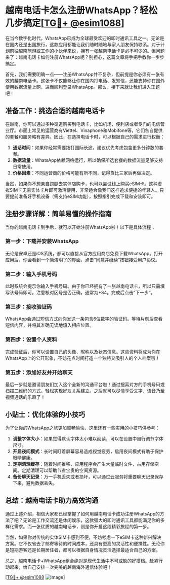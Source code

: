 # 越南电话卡怎么注册WhatsApp？轻松几步搞定[[TG💪+ @esim1088](https://t.me/s/esim1088)]

在当今数字化时代，WhatsApp已成为全球最受欢迎的即时通讯工具之一。无论是在国内还是出国旅行，这款应用都能让我们随时随地与家人朋友保持联系。对于计划前往越南旅游或工作的小伙伴来说，拥有一张越南电话卡是必不可少的。但问题来了：越南电话卡如何注册WhatsApp呢？别担心，这篇文章将手把手教你一步步搞定。

首先，我们需要明确一点——注册WhatsApp并不复杂，但前提是你必须有一张有效的越南电话卡。这张卡不仅能够让你在国内打电话、发短信，还能支持你在国外使用数据流量上网，进而顺利登录WhatsApp。那么，接下来就让我们进入正题吧！

## 准备工作：挑选合适的越南电话卡

在越南，你可以通过多种渠道购买到电话卡，比如机场、便利店或者专门的电信营业厅。市面上常见的运营商有Viettel、Vinaphone和Mobifone等，它们各自提供的套餐和服务略有差异。因此，在选择电话卡时，可以根据自己的需求进行权衡：

1. **通话时间**：如果你经常需要拨打国际长途，建议优先考虑包含更多分钟数的套餐。
2. **数据流量**：WhatsApp依赖网络运行，所以确保所选套餐的数据流量足够支持日常使用。
3. **价格因素**：不同运营商的价格可能有所不同，记得货比三家后再做决定。

当然，如果你不想亲自跑腿去实体店购卡，也可以尝试线上购买eSIM卡。这种虚拟SIM卡无需实体卡片即可激活使用，非常适合像我们这样追求便捷的年轻人。只要提前准备好手机设备（需支持eSIM功能），按照指引完成下载和安装即可。

## 注册步骤详解：简单易懂的操作指南

当你的越南电话卡到手后，就可以开始注册WhatsApp啦！以下是具体流程：

### 第一步：下载并安装WhatsApp
无论是安卓还是iOS系统，都可以直接从官方应用商店免费下载WhatsApp。打开应用后，你会看到一个简洁明了的界面，点击“同意并继续”按钮接受用户协议。

### 第二步：输入手机号码
此时系统会提示你输入手机号码。由于你已经拥有了一张越南电话卡，所以只需填写该号码即可。注意核对区号是否正确，通常为+84。完成后点击“下一步”。

### 第三步：接收验证码
WhatsApp会通过短信方式向你发送一条包含6位数字的验证码。等待片刻后查看短信内容，并将其准确无误地填入相应位置。

### 第四步：设置个人资料
完成验证后，你可以设置自己的头像、昵称以及状态信息。这些资料将成为你在WhatsApp上的公开形象，不妨花点时间打造一个独特又吸引人的个人档案哦！

### 第五步：添加好友并开始聊天
最后一步就是邀请朋友们加入这个全新的沟通平台啦！通过搜索对方的手机号码或扫描二维码的方式，轻松实现好友关系建立。之后就可以尽情享受文字、语音乃至视频通话的乐趣了！

## 小贴士：优化体验的小技巧

为了让你的WhatsApp之旅更加顺畅愉快，这里还有一些实用的小技巧供参考：

1. **调整字体大小**：如果觉得默认字体太小难以阅读，可以在设置中自行调节字体尺寸。
2. **开启夜间模式**：长时间盯着屏幕容易造成视觉疲劳，启用夜间模式有助于保护眼睛健康。
3. **定期清理缓存**：随着时间推移，应用程序会产生大量临时文件，占用存储空间。定期清理可以帮助节省宝贵的空间资源。
4. **备份聊天记录**：万一手机丢失或者损坏，可以通过云服务将重要聊天记录保存下来，避免数据丢失。

## 总结：越南电话卡助力高效沟通

通过上述介绍，相信大家都已经掌握了如何用越南电话卡成功注册WhatsApp的方法了吧？无论是工作交流还是休闲娱乐，这款强大的即时通讯工具都能满足你的多样化需求。而一张优质的越南电话卡，则是你开启这段精彩旅程的第一步。

当然，如果你对传统的实体SIM卡感到不便，不妨考虑一下eSIM卡这种新兴解决方案。它不仅省去了邮寄等待的时间成本，还具有更高的灵活性和便携性。无论你是短期游客还是长期居住者，都可以根据自身情况灵活选择最适合自己的方案。

总之，越南电话卡+WhatsApp组合绝对是现代生活中不可或缺的好搭档。赶紧行动起来，给自己安排一次完美的越南海外通信体验吧！

[[TG💪+ @esim1088](https://t.me/s/esim1088) ![Image](https://i.postimg.cc/4NQfJmqS/Snipaste-2025-05-13-00-14-12.png)]